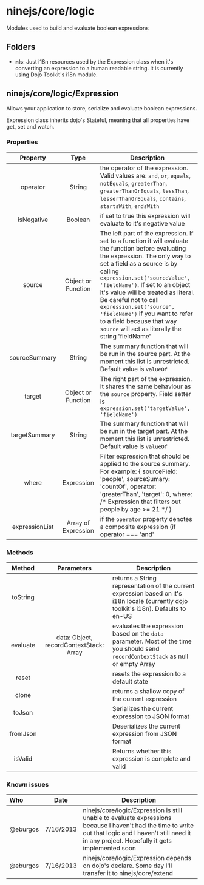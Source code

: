 # ninejs/core/logic

Modules used to build and evaluate boolean expressions

## Folders

- **nls**: Just i18n resources used by the Expression class when it's converting an expression to a human readable string. It is currently using Dojo Toolkit's i18n module.

## ninejs/core/logic/Expression

Allows your application to store, serialize and evaluate boolean expressions.

Expression class inherits dojo's Stateful, meaning that all properties have get, set and watch.

### Properties

| Property       | Type                | Description                       |
| :------------: | :-----------------: | --------------------------------- |
| operator       | String              | the operator of the expression. Valid values are:  `and`, `or`, `equals`, `notEquals`, `greaterThan`, `greaterThanOrEquals`, `lessThan`, `lesserThanOrEquals`, `contains`, `startsWith`, `endsWith` |
| isNegative     | Boolean             | if set to true this expression will evaluate to it's negative value |
| source         | Object or Function  | The left part of the expression. If set to a function it will evaluate the function before evaluating the expression. The only way to set a field as a source is by calling `expression.set('sourceValue', 'fieldName')`. If set to an object it's value will be treated as literal. Be careful not to call `expression.set('source', 'fieldName')` if you want to refer to a field because that way `source` will act as literally the string 'fieldName' |
| sourceSummary  | String              | The summary function that will be run in the source part. At the moment this list is unrestricted. Default value is `valueOf`  |
| target         | Object or Function  | The right part of the expression. It shares the same behaviour as the `source` property. Field setter is `expression.set('targetValue', 'fieldName')` |
| targetSummary  | String              | The summary function that will be run in the target part. At the moment this list is unrestricted. Default value is `valueOf`  |
| where       | Expression             | Filter expression that should be applied to the source summary. For example: { sourceField: 'people', sourceSumary: 'countOf', operator: 'greaterThan', 'target': 0, where: /* Expression that filters out people by age >= 21 */ } |
| expressionList | Array of Expression | if the `operator` property denotes a composite expression (if operator === 'and' || operator === 'or ) then this array of child expressions links all the expressions with the operator. For example, if operator is 'and' and this array has 5 values then this whole expression represents each child expression linked by 'and' operator |

### Methods

| Method         | Parameters          | Description                       |
| :------------: | :-----------------: | --------------------------------- |
| toString       |                     | returns a String representation of the current expression based on it's i18n locale (currently dojo toolkit's i18n). Defaults to en-US |
| evaluate       | data: Object, recordContextStack: Array | evaluates the expression based on the `data` parameter. Most of the time you should send `recordContextStack` as null or empty Array |
| reset          |                                         | resets the expression to a default state |
| clone          |                                         | returns a shallow copy of the current expression |
| toJson         |                                         | Serializes the current expression to JSON format |
| fromJson       |                                         | Deserializes the current expression from JSON format |
| isValid        |                                         | Returns whether this expression is complete and valid |


### Known issues

| Who      | Date      | Description                                                |
| :------- | --------- | -----------------------------------------------------------|
| @eburgos | 7/16/2013 | ninejs/core/logic/Expression is still unable to evaluate expressions because I haven't had the time to write out that logic and I haven't still need it in any project. Hopefully it gets implemented soon |
| @eburgos | 7/16/2013 | ninejs/core/logic/Expression depends on dojo's declare. Some day I'll transfer it to ninejs/core/extend |